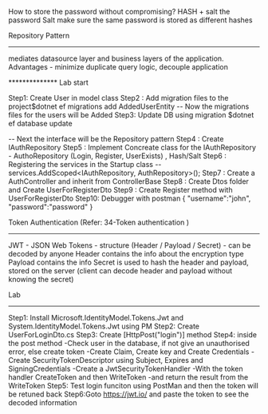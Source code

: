 How to store the password without compromising?
HASH + salt the password
Salt make sure the same password is stored as different hashes

Repository Pattern
******************
mediates datasource layer and business layers of the application.
Advantages - minimize duplicate query logic, decouple application

************** Lab start

Step1: Create User in model class
Step2 : Add migration files to the project$dotnet ef migrations add AddedUserEntity
        -- Now the migrations files for the users will be Added
Step3: Update DB using migration $dotnet ef database update

-- Next the interface will be the Repository pattern
Step4 : Create IAuthRepository
Step5 : Implement Concreate class for the IAuthRepository
          - AuthoRepository (Login, Register, UserExists) , Hash/Salt
Step6 : Registering the services in the Startup class
        --services.AddScoped<IAuthRepository, AuthRepository>();
Step7 : Create a AuthController and inherit from ControllerBase
Step8 : Create Dtos folder and Create UserForRegisterDto
Step9 : Create Register method with UserForRegisterDto
Step10: Debugger with postman
{
"username":"john",
"password":"password"
}

Token Authentication (Refer: 34-Token authentication )
********************
JWT - JSON Web Tokens - structure (Header / Payload / Secret) - can be decoded by anyone
Header contains the info about the encryption type
Payload contains the info
Secret is used to hash the header and payload,  stored on the server (client can decode
  header and payload without knowing the secret)

Lab
***
Step1: Install Microsoft.IdentityModel.Tokens.Jwt and System.IdentityModel.Tokens.Jwt using PM
Step2: Create UserForLoginDto.cs
Step3: Create [HttpPost("login")] method
Step4: inside the post method
            -Check user in the database, if not give an unauthorised error, else create token
            -Create Claim, Create key and Create Credentials
            -Create SecurityTokenDescriptor using Subject, Expires and SigningCredentials
            -Create a JwtSecurityTokenHandler
            -With the token handler CreateToken and then WriteToken
            -and return the result from the WriteToken
Step5: Test login funciton using PostMan and then the token will be retuned back
Step6:Goto https://jwt.io/ and paste the token to see the decoded information
